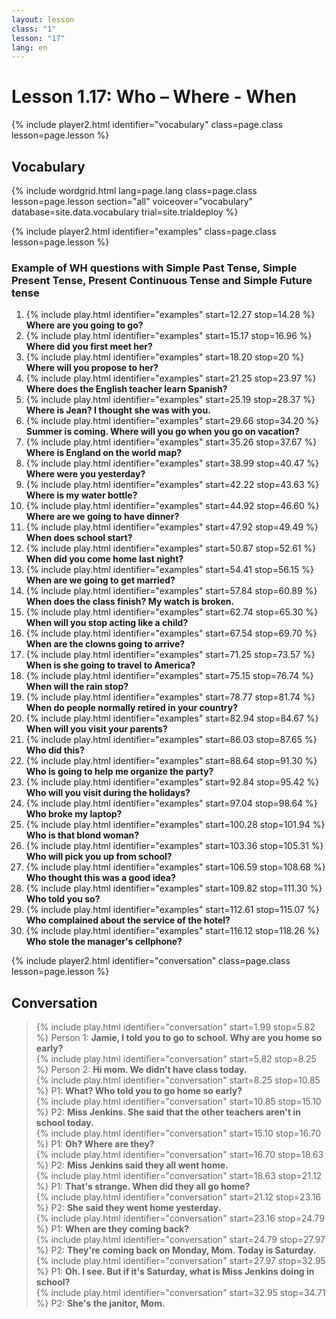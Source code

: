 ```yaml
---
layout: lesson
class: "1"
lesson: "17"
lang: en
---
```



# Lesson 1.17: Who – Where - When


{% include player2.html identifier="vocabulary" class=page.class lesson=page.lesson %}
## Vocabulary 

{% include wordgrid.html lang=page.lang
		class=page.class 
		lesson=page.lesson 
		section="all"
		voiceover="vocabulary"
		database=site.data.vocabulary 
		trial=site.trialdeploy %}

{% include player2.html identifier="examples" class=page.class lesson=page.lesson %}

### Example of WH questions with Simple Past Tense, Simple Present Tense, Present Continuous Tense and Simple Future tense 
1. {% include play.html identifier="examples" start=12.27 stop=14.28 %} __Where are you going to go?__ 
2. {% include play.html identifier="examples" start=15.17 stop=16.96 %} __Where did you first meet her?__
3. {% include play.html identifier="examples" start=18.20 stop=20 %} __Where will you propose to her?__ 
4. {% include play.html identifier="examples" start=21.25 stop=23.97 %} __Where does the English teacher learn Spanish?__ 
5. {% include play.html identifier="examples" start=25.19 stop=28.37 %} __Where is Jean? I thought she was with you.__ 
6. {% include play.html identifier="examples" start=29.66 stop=34.20 %} __Summer is coming. Where will you go when you go on vacation?__ 
7. {% include play.html identifier="examples" start=35.26 stop=37.67 %} __Where is England on the world map?__ 
8. {% include play.html identifier="examples" start=38.99 stop=40.47 %} __Where were you yesterday?__ 
9. {% include play.html identifier="examples" start=42.22 stop=43.63 %} __Where is my water bottle?__ 
10. {% include play.html identifier="examples" start=44.92 stop=46.60 %} __Where are we going to have dinner?__ 
11. {% include play.html identifier="examples" start=47.92 stop=49.49 %} __When does school start?__ 
12. {% include play.html identifier="examples" start=50.87 stop=52.61 %} __When did you come home last night?__ 
13. {% include play.html identifier="examples" start=54.41 stop=56.15 %} __When are we going to get married?__ 
14. {% include play.html identifier="examples" start=57.84 stop=60.89 %} __When does the class finish? My watch is broken.__ 
15. {% include play.html identifier="examples" start=62.74 stop=65.30 %} __When will you stop acting like a child?__ 
16. {% include play.html identifier="examples" start=67.54 stop=69.70 %} __When are the clowns going to arrive?__ 
17. {% include play.html identifier="examples" start=71.25 stop=73.57 %} __When is she going to travel to America?__ 
18. {% include play.html identifier="examples" start=75.15 stop=76.74 %} __When will the rain stop?__ 
19. {% include play.html identifier="examples" start=78.77 stop=81.74 %} __When do people normally retired in your country?__ 
20. {% include play.html identifier="examples" start=82.94 stop=84.67 %} __When will you visit your parents?__ 
21. {% include play.html identifier="examples" start=86.03 stop=87.65 %} __Who did this?__ 
22. {% include play.html identifier="examples" start=88.64 stop=91.30 %} __Who is going to help me organize the party?__
23. {% include play.html identifier="examples" start=92.84 stop=95.42 %} __Who will you visit during the holidays?__ 
24. {% include play.html identifier="examples" start=97.04 stop=98.64 %} __Who broke my laptop?__ 
25. {% include play.html identifier="examples" start=100.28 stop=101.94 %} __Who is that blond woman?__ 
26. {% include play.html identifier="examples" start=103.36 stop=105.31 %} __Who will pick you up from school?__ 
27. {% include play.html identifier="examples" start=106.59 stop=108.68 %} __Who thought this was a good idea?__ 
28. {% include play.html identifier="examples" start=109.82 stop=111.30 %} __Who told you so?__ 
29. {% include play.html identifier="examples" start=112.61 stop=115.07 %} __Who complained about the service of the hotel?__ 
30. {% include play.html identifier="examples" start=116.12 stop=118.26 %} __Who stole the manager's cellphone?__ 

{% include player2.html identifier="conversation" class=page.class lesson=page.lesson %}
## Conversation

> {% include play.html identifier="conversation" start=1.99 stop=5.82 %} Person 1: __Jamie, I told you to go to school. Why are you home so early?__  
> {% include play.html identifier="conversation" start=5.82 stop=8.25 %} Person 2: __Hi mom. We didn't have class today.__  
> {% include play.html identifier="conversation" start=8.25 stop=10.85 %} P1: __What? Who told you to go home so early?__  
> {% include play.html identifier="conversation" start=10.85 stop=15.10 %} P2: __Miss Jenkins. She said that the other teachers aren't in school today.__  
> {% include play.html identifier="conversation" start=15.10 stop=16.70 %} P1: __Oh? Where are they?__  
> {% include play.html identifier="conversation" start=16.70 stop=18.63 %} P2: __Miss Jenkins said they all went home.__  
> {% include play.html identifier="conversation" start=18.63 stop=21.12 %} P1: __That's strange. When did they all go home?__  
> {% include play.html identifier="conversation" start=21.12 stop=23.16 %} P2: __She said they went home yesterday.__  
> {% include play.html identifier="conversation" start=23.16 stop=24.79 %} P1: __When are they coming back?__  
> {% include play.html identifier="conversation" start=24.79 stop=27.97 %} P2: __They're coming back on Monday, Mom. Today is Saturday.__  
> {% include play.html identifier="conversation" start=27.97 stop=32.95 %} P1: __Oh. I see. But if it's Saturday, what is Miss Jenkins doing in school?__  
> {% include play.html identifier="conversation" start=32.95 stop=34.71 %} P2: __She's the janitor, Mom.__  